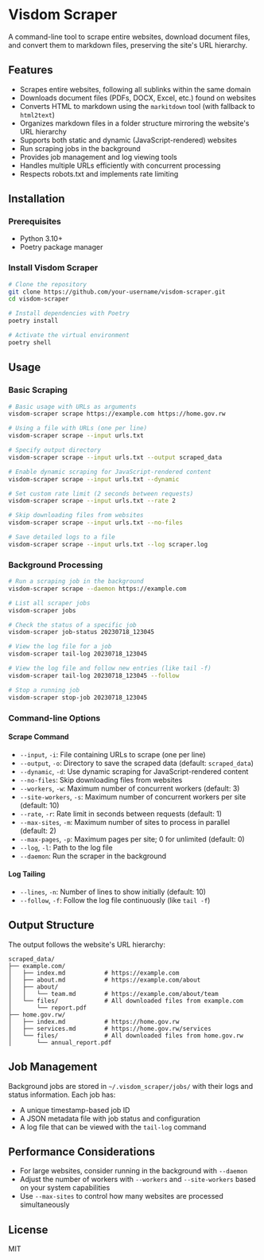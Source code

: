 # Visdom Scraper

A command-line tool to scrape entire websites, download document files, and convert them to markdown files, preserving the site's URL hierarchy.

## Features

- Scrapes entire websites, following all sublinks within the same domain
- Downloads document files (PDFs, DOCX, Excel, etc.) found on websites
- Converts HTML to markdown using the `markitdown` tool (with fallback to `html2text`)
- Organizes markdown files in a folder structure mirroring the website's URL hierarchy
- Supports both static and dynamic (JavaScript-rendered) websites
- Run scraping jobs in the background
- Provides job management and log viewing tools
- Handles multiple URLs efficiently with concurrent processing
- Respects robots.txt and implements rate limiting

## Installation

### Prerequisites

- Python 3.10+
- Poetry package manager

### Install Visdom Scraper

```bash
# Clone the repository
git clone https://github.com/your-username/visdom-scraper.git
cd visdom-scraper

# Install dependencies with Poetry
poetry install

# Activate the virtual environment
poetry shell
```

## Usage

### Basic Scraping

```bash
# Basic usage with URLs as arguments
visdom-scraper scrape https://example.com https://home.gov.rw

# Using a file with URLs (one per line)
visdom-scraper scrape --input urls.txt

# Specify output directory
visdom-scraper scrape --input urls.txt --output scraped_data

# Enable dynamic scraping for JavaScript-rendered content
visdom-scraper scrape --input urls.txt --dynamic

# Set custom rate limit (2 seconds between requests)
visdom-scraper scrape --input urls.txt --rate 2

# Skip downloading files from websites
visdom-scraper scrape --input urls.txt --no-files

# Save detailed logs to a file
visdom-scraper scrape --input urls.txt --log scraper.log
```

### Background Processing

```bash
# Run a scraping job in the background
visdom-scraper scrape --daemon https://example.com

# List all scraper jobs
visdom-scraper jobs

# Check the status of a specific job
visdom-scraper job-status 20230718_123045

# View the log file for a job
visdom-scraper tail-log 20230718_123045

# View the log file and follow new entries (like tail -f)
visdom-scraper tail-log 20230718_123045 --follow

# Stop a running job
visdom-scraper stop-job 20230718_123045
```

### Command-line Options

#### Scrape Command
- `--input`, `-i`: File containing URLs to scrape (one per line)
- `--output`, `-o`: Directory to save the scraped data (default: `scraped_data`)
- `--dynamic`, `-d`: Use dynamic scraping for JavaScript-rendered content
- `--no-files`: Skip downloading files from websites
- `--workers`, `-w`: Maximum number of concurrent workers (default: 3)
- `--site-workers`, `-s`: Maximum number of concurrent workers per site (default: 10)
- `--rate`, `-r`: Rate limit in seconds between requests (default: 1)
- `--max-sites`, `-m`: Maximum number of sites to process in parallel (default: 2)
- `--max-pages`, `-p`: Maximum pages per site; 0 for unlimited (default: 0)
- `--log`, `-l`: Path to the log file
- `--daemon`: Run the scraper in the background

#### Log Tailing
- `--lines`, `-n`: Number of lines to show initially (default: 10)
- `--follow`, `-f`: Follow the log file continuously (like `tail -f`)

## Output Structure

The output follows the website's URL hierarchy:

```
scraped_data/
├── example.com/
│   ├── index.md           # https://example.com
│   ├── about.md           # https://example.com/about
│   ├── about/
│   │   └── team.md        # https://example.com/about/team
│   └── files/             # All downloaded files from example.com
│       └── report.pdf
├── home.gov.rw/
│   ├── index.md           # https://home.gov.rw
│   ├── services.md        # https://home.gov.rw/services
│   └── files/             # All downloaded files from home.gov.rw
│       └── annual_report.pdf
```

## Job Management

Background jobs are stored in `~/.visdom_scraper/jobs/` with their logs and status information. Each job has:

- A unique timestamp-based job ID
- A JSON metadata file with job status and configuration
- A log file that can be viewed with the `tail-log` command

## Performance Considerations

- For large websites, consider running in the background with `--daemon`
- Adjust the number of workers with `--workers` and `--site-workers` based on your system capabilities
- Use `--max-sites` to control how many websites are processed simultaneously

## License

MIT
